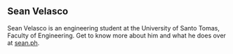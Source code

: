 ## Sean Velasco

Sean Velasco is an engineering student at the University of Santo Tomas, Faculty of Engineering.
Get to know more about him and what he does over at [sean.ph](https://sean.ph).
